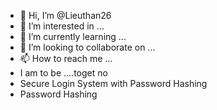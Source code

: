 - 👋 Hi, I’m @Lieuthan26
- 👀 I’m interested in ...
- 🌱 I’m currently learning ...
- 💞️ I’m looking to collaborate on ...
- 📫 How to reach me ...
- I am to be ....toget no
- Secure Login System with Password Hashing
- Password Hashing


<!---
Lieuthan26/Lieuthan26 is a ✨ special ✨ repository because its `README.md` (this file) appears on your GitHub profile.
You can click the Preview link to take a look at your changes.
--->



